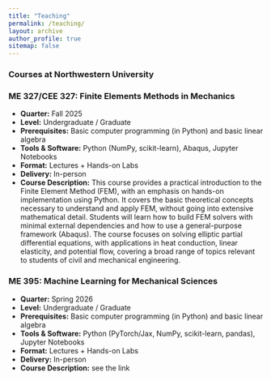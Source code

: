 ```yaml
---
title: "Teaching"
permalink: /teaching/
layout: archive
author_profile: true
sitemap: false
---
```

### Courses at Northwestern University

### ME 327/CEE 327: Finite Elements Methods in Mechanics
- **Quarter:** Fall 2025
- **Level:** Undergraduate / Graduate
- **Prerequisites:** Basic computer programming (in Python) and basic linear algebra
- **Tools & Software:** Python (NumPy, scikit-learn), Abaqus, Jupyter Notebooks
- **Format:** Lectures + Hands-on Labs
- **Delivery:** In-person
- **Course Description:** This course provides a practical introduction to the Finite Element Method (FEM), with an emphasis on hands-on implementation using Python. It covers the basic theoretical concepts necessary to understand and apply FEM, without going into extensive mathematical detail. Students will learn how to build FEM solvers with minimal external dependencies and how to use a general-purpose framework (Abaqus). The course focuses on solving elliptic partial differential equations, with applications in heat conduction, linear elasticity, and potential flow, covering a broad range of topics relevant to students of civil and mechanical engineering.

### ME 395: Machine Learning for Mechanical Sciences
- **Quarter:** Spring 2026
- **Level:** Undergraduate / Graduate
- **Prerequisites:** Basic computer programming (in Python) and basic linear algebra
- **Tools & Software:** Python (PyTorch/Jax, NumPy, scikit-learn, pandas), Jupyter Notebooks
- **Format:** Lectures + Hands-on Labs
- **Delivery:** In-person
- **Course Description:** see the link

<!--
**Topics Covered:**
- ...

**Tools Used:**
- ...

**Office Hours:** TBA  

-->

